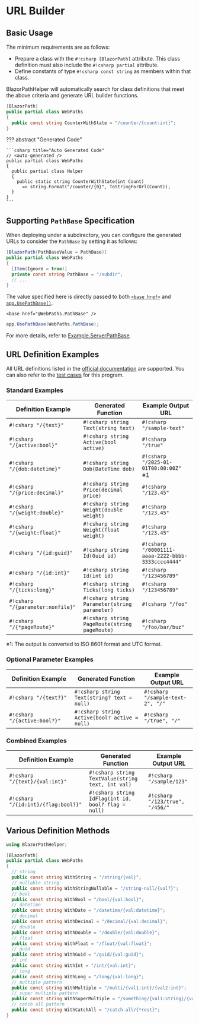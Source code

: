 # URL Builder

## Basic Usage

The minimum requirements are as follows:

* Prepare a class with the `#!csharp [BlazorPath]` attribute. This class definition must also include the `#!csharp partial` attribute.
* Define constants of type `#!csharp const string` as members within that class.

BlazorPathHelper will automatically search for class definitions that meet the above criteria and generate URL builder functions.

```csharp title="WebPaths.cs"
[BlazorPath]
public partial class WebPaths
{
  public const string CounterWithState = "/counter/{count:int}";
}
```

??? abstract "Generated Code"

    ```csharp title="Auto Generated Code"
    // <auto-generated />
    public partial class WebPaths
    {
      public partial class Helper
      {
        public static string CounterWithState(int Count)
          => string.Format("/counter/{0}", ToStringForUrl(Count));
      }
    }
    ```

## Supporting `PathBase` Specification

When deploying under a subdirectory, you can configure the generated URLs to consider the `PathBase` by setting it as follows:

```csharp title="WebPaths.cs"
[BlazorPath(PathBaseValue = PathBase)]
public partial class WebPaths
{
  [Item(Ignore = true)]
  private const string PathBase = "/subdir";
  // ...
}
```

The value specified here is directly passed to both [`<base href>`](https://github.com/arika0093/BlazorPathHelper/blob/main/examples/Example.ServerPathBase/Components/App.razor#L7) and [`app.UsePathBase()`](https://github.com/arika0093/BlazorPathHelper/blob/main/examples/Example.ServerPathBase/Program.cs#L13).

```razor title="App.razor"
<base href="@WebPaths.PathBase" />
```

```csharp title="Program.cs"
app.UsePathBase(WebPaths.PathBase);
```

For more details, refer to [Example.ServerPathBase](https://github.com/arika0093/BlazorPathHelper/tree/main/examples/Example.ServerPathBase).


## URL Definition Examples

All URL definitions listed in the [official documentation](https://learn.microsoft.com/en-us/aspnet/core/blazor/fundamentals/routing?view=aspnetcore-9.0#route-constraints) are supported. You can also refer to the [test cases](https://github.com/arika0093/BlazorPathHelper/blob/main/tests/BlazorPathHelper.Tests/PathTestWithArgs.cs) for this program.

### Standard Examples

| Definition Example                      | Generated Function                              | Example Output URL                                      |
| --------------------------------------- | ----------------------------------------------- | ------------------------------------------------------- |
| `#!csharp "/{text}"`                    | `#!csharp string Text(string text)`             | `#!csharp "/sample-text"`                               |
| `#!csharp "/{active:bool}"`             | `#!csharp string Active(bool active)`           | `#!csharp "/true"`                                      |
| `#!csharp "/{dob:datetime}"`            | `#!csharp string Dob(DateTime dob)`             | `#!csharp "/2025-01-01T00:00:00Z"` ※1                   |
| `#!csharp "/{price:decimal}"`           | `#!csharp string Price(decimal price)`          | `#!csharp "/123.45"`                                    |
| `#!csharp "/{weight:double}"`           | `#!csharp string Weight(double weight)`         | `#!csharp "/123.45"`                                    |
| `#!csharp "/{weight:float}"`            | `#!csharp string Weight(float weight)`          | `#!csharp "/123.45"`                                    |
| `#!csharp "/{id:guid}"`                 | `#!csharp string Id(Guid id)`                   | `#!csharp "/00001111-aaaa-2222-bbbb-3333cccc4444"`      |
| `#!csharp "/{id:int}"`                  | `#!csharp string Id(int id)`                    | `#!csharp "/123456789"`                                 |
| `#!csharp "/{ticks:long}"`              | `#!csharp string Ticks(long ticks)`             | `#!csharp "/123456789"`                                 |
| `#!csharp "/{parameter:nonfile}"`       | `#!csharp string Parameter(string parameter)`   | `#!csharp "/foo"`                                       |
| `#!csharp "/{*pageRoute}"`              | `#!csharp string PageRoute(string pageRoute)`   | `#!csharp "/foo/bar/buz"`                               |

※1: The output is converted to ISO 8601 format and UTC format.

### Optional Parameter Examples

| Definition Example                      | Generated Function                                  | Example Output URL                      |
| --------------------------------------- | --------------------------------------------------- | --------------------------------------- |
| `#!csharp "/{text?}"`                   | `#!csharp string Text(string? text = null)`         | `#!csharp "/sample-text-2", "/"`        |
| `#!csharp "/{active:bool?}"`            | `#!csharp string Active(bool? active = null)`       | `#!csharp "/true", "/"`                 |

### Combined Examples

| Definition Example                      | Generated Function                                      | Example Output URL                      |
| --------------------------------------- | ------------------------------------------------------- | --------------------------------------- |
| `#!csharp "/{text}/{val:int}"`          | `#!csharp string TextValue(string text, int val)`       | `#!csharp "/sample/123"`                |
| `#!csharp "/{id:int}/{flag:bool?}"`     | `#!csharp string IdFlag(int id, bool? flag = null)`     | `#!csharp "/123/true", "/456/"`         |

## Various Definition Methods

```csharp title="WebPaths.cs"
using BlazorPathHelper;

[BlazorPath]
public partial class WebPaths
{
  // string
  public const string WithString = "/string/{val}";
  // nullable string
  public const string WithStringNullable = "/string-null/{val?}";
  // bool
  public const string WithBool = "/bool/{val:bool}";
  // datetime
  public const string WithDate = "/datetime/{val:datetime}";
  // decimal
  public const string WithDecimal = "/decimal/{val:decimal}";
  // double
  public const string WithDouble = "/double/{val:double}";
  // float
  public const string WithFloat = "/float/{val:float}";
  // guid
  public const string WithGuid = "/guid/{val:guid}";
  // int
  public const string WithInt = "/int/{val:int}";
  // long
  public const string WithLong = "/long/{val:long}";
  // multiple pattern
  public const string WithMultiple = "/multi/{val1:int}/{val2:int}";
  // super multiple pattern
  public const string WithSuperMultiple = "/something/{val1:string}/{val2:int}/{val3:double?}";
  // catch all pattern
  public const string WithCatchAll = "/catch-all/{*rest}";
}
```